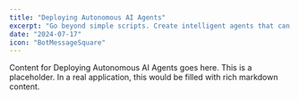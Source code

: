 ```yaml
---
title: "Deploying Autonomous AI Agents"
excerpt: "Go beyond simple scripts. Create intelligent agents that can react to on-chain events and perform complex tasks automatically."
date: "2024-07-17"
icon: "BotMessageSquare"
---
```


Content for Deploying Autonomous AI Agents goes here. This is a placeholder. In a real application, this would be filled with rich markdown content.
